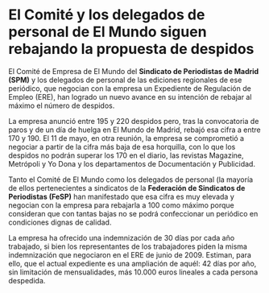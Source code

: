 # El Comité y los delegados de personal de El Mundo siguen rebajando la propuesta de despidos

El Comité de Empresa de El Mundo del **Sindicato de Periodistas de Madrid (SPM)** y los delegados de personal de las ediciones regionales de ese periódico, que negocian con la empresa un Expediente de Regulación de Empleo (ERE), han logrado un nuevo avance en su intención de rebajar al máximo el número de despidos.

La empresa anunció entre 195 y 220 despidos pero, tras la convocatoria de paros y de un día de huelga en El Mundo de Madrid, rebajó esa cifra a entre 170 y 190. El 11 de mayo, en otra reunión, la empresa se comprometió a negociar a partir de la cifra más baja de esa horquilla, con lo que los despidos no podrán superar los 170 en el diario, las revistas Magazine, Metrópoli y Yo Dona y los departamentos de Documentación y Publicidad.

Tanto el Comité de El Mundo como los delegados de personal (la mayoría de ellos pertenecientes a sindicatos de la **Federación de Sindicatos de Periodistas (FeSP)** han manifestado que esa cifra es muy elevada y negocian con la empresa para rebajarla a 100 como máximo porque consideran que con tantas bajas no se podrá confeccionar un periódico en condiciones dignas de calidad.

La empresa ha ofrecido una indemnización de 30 días por cada año trabajado, si bien los representantes de los trabajadores piden la misma indemnización que negociaron en el ERE de junio de 2009. Estiman, para ello, que el actual expediente es una ampliación de aquél: 42 días por año, sin limitación de mensualidades, más 10.000 euros lineales a cada persona despedida.
